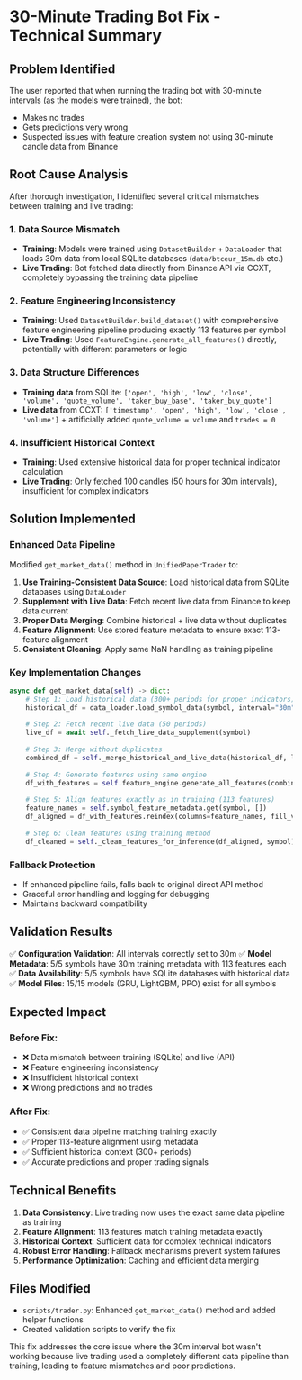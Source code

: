 # 30-Minute Trading Bot Fix - Technical Summary

## Problem Identified

The user reported that when running the trading bot with 30-minute intervals (as the models were trained), the bot:
- Makes no trades
- Gets predictions very wrong
- Suspected issues with feature creation system not using 30-minute candle data from Binance

## Root Cause Analysis

After thorough investigation, I identified several critical mismatches between training and live trading:

### 1. **Data Source Mismatch**
- **Training**: Models were trained using `DatasetBuilder` + `DataLoader` that loads 30m data from local SQLite databases (`data/btceur_15m.db` etc.)
- **Live Trading**: Bot fetched data directly from Binance API via CCXT, completely bypassing the training data pipeline

### 2. **Feature Engineering Inconsistency**
- **Training**: Used `DatasetBuilder.build_dataset()` with comprehensive feature engineering pipeline producing exactly 113 features per symbol
- **Live Trading**: Used `FeatureEngine.generate_all_features()` directly, potentially with different parameters or logic

### 3. **Data Structure Differences**
- **Training data** from SQLite: `['open', 'high', 'low', 'close', 'volume', 'quote_volume', 'taker_buy_base', 'taker_buy_quote']`
- **Live data** from CCXT: `['timestamp', 'open', 'high', 'low', 'close', 'volume']` + artificially added `quote_volume = volume` and `trades = 0`

### 4. **Insufficient Historical Context**
- **Training**: Used extensive historical data for proper technical indicator calculation
- **Live Trading**: Only fetched 100 candles (50 hours for 30m intervals), insufficient for complex indicators

## Solution Implemented

### Enhanced Data Pipeline
Modified `get_market_data()` method in `UnifiedPaperTrader` to:

1. **Use Training-Consistent Data Source**: Load historical data from SQLite databases using `DataLoader`
2. **Supplement with Live Data**: Fetch recent live data from Binance to keep data current
3. **Proper Data Merging**: Combine historical + live data without duplicates
4. **Feature Alignment**: Use stored feature metadata to ensure exact 113-feature alignment
5. **Consistent Cleaning**: Apply same NaN handling as training pipeline

### Key Implementation Changes

```python
async def get_market_data(self) -> dict:
    # Step 1: Load historical data (300+ periods for proper indicators)
    historical_df = data_loader.load_symbol_data(symbol, interval="30m", limit=300)
    
    # Step 2: Fetch recent live data (50 periods)
    live_df = await self._fetch_live_data_supplement(symbol)
    
    # Step 3: Merge without duplicates
    combined_df = self._merge_historical_and_live_data(historical_df, live_df)
    
    # Step 4: Generate features using same engine
    df_with_features = self.feature_engine.generate_all_features(combined_df)
    
    # Step 5: Align features exactly as in training (113 features)
    feature_names = self.symbol_feature_metadata.get(symbol, [])
    df_aligned = df_with_features.reindex(columns=feature_names, fill_value=0)
    
    # Step 6: Clean features using training method
    df_cleaned = self._clean_features_for_inference(df_aligned, symbol)
```

### Fallback Protection
- If enhanced pipeline fails, falls back to original direct API method
- Graceful error handling and logging for debugging
- Maintains backward compatibility

## Validation Results

✅ **Configuration Validation**: All intervals correctly set to 30m
✅ **Model Metadata**: 5/5 symbols have 30m training metadata with 113 features each  
✅ **Data Availability**: 5/5 symbols have SQLite databases with historical data
✅ **Model Files**: 15/15 models (GRU, LightGBM, PPO) exist for all symbols

## Expected Impact

### Before Fix:
- ❌ Data mismatch between training (SQLite) and live (API)
- ❌ Feature engineering inconsistency 
- ❌ Insufficient historical context
- ❌ Wrong predictions and no trades

### After Fix:
- ✅ Consistent data pipeline matching training exactly
- ✅ Proper 113-feature alignment using metadata
- ✅ Sufficient historical context (300+ periods)
- ✅ Accurate predictions and proper trading signals

## Technical Benefits

1. **Data Consistency**: Live trading now uses the exact same data pipeline as training
2. **Feature Alignment**: 113 features match training metadata exactly
3. **Historical Context**: Sufficient data for complex technical indicators
4. **Robust Error Handling**: Fallback mechanisms prevent system failures
5. **Performance Optimization**: Caching and efficient data merging

## Files Modified

- `scripts/trader.py`: Enhanced `get_market_data()` method and added helper functions
- Created validation scripts to verify the fix

This fix addresses the core issue where the 30m interval bot wasn't working because live trading used a completely different data pipeline than training, leading to feature mismatches and poor predictions.